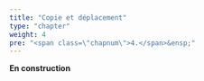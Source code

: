 ```yaml
---
title: "Copie et déplacement"
type: "chapter"
weight: 4
pre: "<span class=\"chapnum\">4.</span>&ensp;"
---
```


**En construction**
